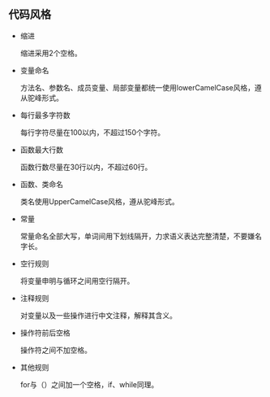 ## 代码风格

- 缩进

  缩进采用2个空格。

- 变量命名

  方法名、参数名、成员变量、局部变量都统一使用lowerCamelCase风格，遵从驼峰形式。

- 每行最多字符数

  每行字符尽量在100以内，不超过150个字符。

- 函数最大行数

  函数行数尽量在30行以内，不超过60行。

- 函数、类命名

  类名使用UpperCamelCase风格，遵从驼峰形式。

- 常量

  常量命名全部大写，单词间用下划线隔开，力求语义表达完整清楚，不要嫌名字长。

- 空行规则

  将变量申明与循环之间用空行隔开。

- 注释规则

  对变量以及一些操作进行中文注释，解释其含义。

- 操作符前后空格

  操作符之间不加空格。

- 其他规则

  for与（）之间加一个空格，if、while同理。
